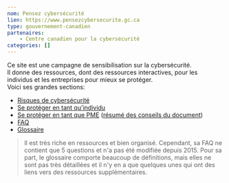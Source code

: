 ```yaml
---
nom: Pensez cybersécurité
lien: https://www.pensezcybersecurite.gc.ca
type: gouvernement-canadien
partenaires:
    - Centre canadien pour la cybersécurité
categories: []
---
```

Ce site est une campagne de sensibilisation sur la cybersécurité.  
Il donne des ressources, dont des ressources interactives, pour les individus et les entreprises pour mieux se protéger.  
Voici ses grandes sections:
* [Risques de cybersécurité](https://www.pensezcybersecurite.gc.ca/cnt/rsks/index-fr.aspx)
* [Se protéger en tant qu'individu](https://www.pensezcybersecurite.gc.ca/cnt/prtct-yrslf/index-fr.aspx)
* [Se protéger en tant que PME](https://www.pensezcybersecurite.gc.ca/cnt/prtct-yrslf/prtct-smlbsn/index-fr.aspx) ([résumé des conseils du document](https://www.pensezcybersecurite.gc.ca/cnt/rsrcs/pblctns/smll-bsnss-tps/index-fr.aspx))
* [FAQ](https://www.pensezcybersecurite.gc.ca/cnt/rsrcs/faq-fr.aspx)
* [Glossaire](https://www.pensezcybersecurite.gc.ca/cnt/rsrcs/glssr-fr.aspx)

<!-- Section Subjective -->
> Il est très riche en ressources et bien organisé. Cependant, sa FAQ ne contient que 5 questions et n'a pas été modifiée depuis 2015. Pour sa part, le glossaire comporte beaucoup de définitions, mais elles ne sont pas très détaillées et il n'y en a que quelques unes qui ont des liens vers des ressources supplémentaires.
